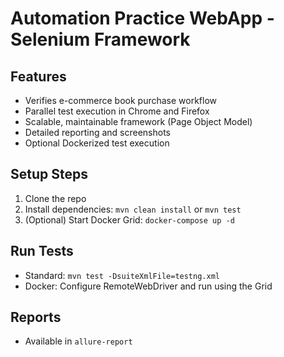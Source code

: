 # Automation Practice WebApp - Selenium Framework

## Features
- Verifies e-commerce book purchase workflow
- Parallel test execution in Chrome and Firefox
- Scalable, maintainable framework (Page Object Model)
- Detailed reporting and screenshots
- Optional Dockerized test execution

## Setup Steps
1. Clone the repo
2. Install dependencies: `mvn clean install` or `mvn test`
3. (Optional) Start Docker Grid: `docker-compose up -d`

## Run Tests
- Standard: `mvn test -DsuiteXmlFile=testng.xml`
- Docker: Configure RemoteWebDriver and run using the Grid

## Reports
- Available in `allure-report` 
